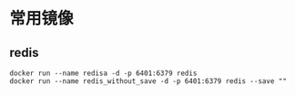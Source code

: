 # 常用镜像

## redis
```
docker run --name redisa -d -p 6401:6379 redis
docker run --name redis_without_save -d -p 6401:6379 redis --save ""
```
